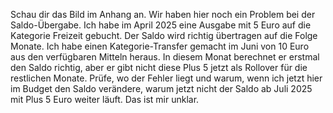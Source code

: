 Schau dir das Bild im Anhang an. Wir haben hier noch ein Problem bei der Saldo-Übergabe. Ich habe im April 2025 eine Ausgabe mit 5 Euro auf die Kategorie Freizeit gebucht. Der Saldo wird richtig übertragen auf die Folge Monate. Ich habe einen Kategorie-Transfer gemacht im Juni von 10 Euro aus den verfügbaren Mitteln heraus. In diesem Monat berechnet er erstmal den Saldo richtig, aber er gibt nicht diese Plus 5 jetzt als Rollover für die restlichen Monate. Prüfe, wo der Fehler liegt und warum, wenn ich jetzt hier im Budget den Saldo verändere, warum jetzt nicht der Saldo ab Juli 2025 mit Plus 5 Euro weiter läuft. Das ist mir unklar.
